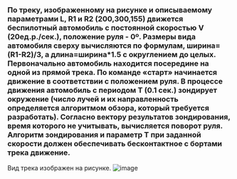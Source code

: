 ### По треку, изображенному на рисунке и описываемому параметрами L, R1 и R2 (200,300,155) движется беспилотный автомобиль с постоянной скоростью V (20ед.р./сек.), положение руля - 0º. Размеры вида автомобиля сверху вычисляются по формулам, ширина=(R1-R2)/3, а длина=ширина*1.5 с округлением до целых. Первоначально автомобиль находится посередине на одной из прямой трека. По команде «старт» начинается движение в соответствии с положением руля. В процессе движения автомобиль с периодом T (0.1 сек.) зондирует окружение (число лучей и их направленность определяется алгоритмом обзора, который требуется разработать). Согласно вектору результатов зондирования, время которого не учитывать, вычисляется поворот руля. Алгоритм зондирования и параметр T при заданной скорости должен обеспечивать бесконтактное с бортами трека движение.
Вид трека изображен на рисунке.
![image](https://github.com/suzzerain/OOP_Labs/assets/101402419/c2197980-16e6-4732-a0fb-8aa409fe5029)
